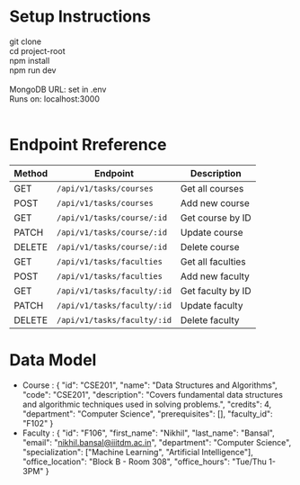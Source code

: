 # Setup Instructions</br>

git clone <repo-url></br>
cd project-root</br>
npm install</br>
npm run dev</br>
</br>
MongoDB URL: set in .env</br>
Runs on: localhost:3000</br>
</br>
# Endpoint Rreference

| Method | Endpoint                    | Description       |
| ------ | --------------------------- | ----------------- |
| GET    | `/api/v1/tasks/courses`     | Get all courses   |
| POST   | `/api/v1/tasks/courses`     | Add new course    |
| GET    | `/api/v1/tasks/course/:id`  | Get course by ID  |
| PATCH  | `/api/v1/tasks/course/:id`  | Update course     |
| DELETE | `/api/v1/tasks/course/:id`  | Delete course     |
| GET    | `/api/v1/tasks/faculties`   | Get all faculties |
| POST   | `/api/v1/tasks/faculties`   | Add new faculty   |
| GET    | `/api/v1/tasks/faculty/:id` | Get faculty by ID |
| PATCH  | `/api/v1/tasks/faculty/:id` | Update faculty    |
| DELETE | `/api/v1/tasks/faculty/:id` | Delete faculty    |

# Data Model

- Course :
    {
        "id": "CSE201",
        "name": "Data Structures and Algorithms",
        "code": "CSE201",
        "description": "Covers fundamental data structures and algorithmic techniques used in solving problems.",
        "credits": 4,
        "department": "Computer Science",
        "prerequisites": [],
        "faculty_id": "F102"
    }
- Faculty : 
    {
        "id": "F106",
        "first_name": "Nikhil",
        "last_name": "Bansal",
        "email": "nikhil.bansal@iiitdm.ac.in",
        "department": "Computer Science",
        "specialization": ["Machine Learning", "Artificial Intelligence"],
        "office_location": "Block B - Room 308",
        "office_hours": "Tue/Thu 1-3PM"
    }
    
    

